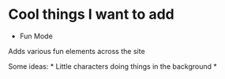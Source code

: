# Cool things I want to add

- Fun Mode

Adds various fun elements across the site

Some ideas:
    * Little characters doing things in the background
    * 